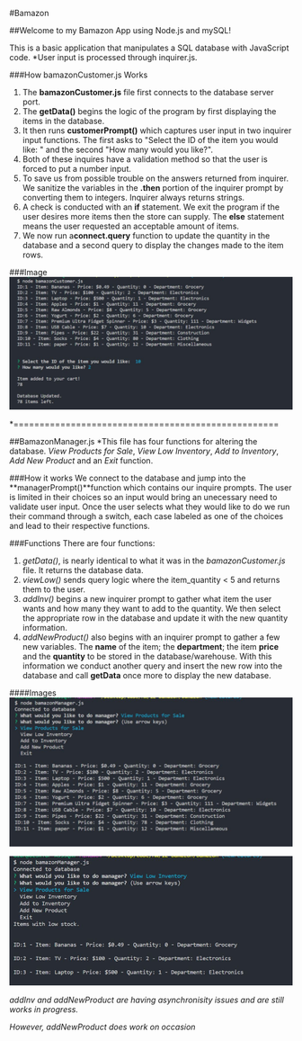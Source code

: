 #Bamazon

##Welcome to my Bamazon App using Node.js and mySQL!

This is a basic application that manipulates a SQL database with JavaScript code.
*User input is processed through inquirer.js. 

###How bamazonCustomer.js Works

1. The **bamazonCustomer.js** file first connects to the database server port.
2. The **getData()** begins the logic of the program by first displaying the items in the database. 
3. It then runs **customerPrompt()** which captures user input in two inquirer input functions. The first asks to "Select the ID of the item you would like: " and the second "How many would you like?".
4. Both of these inquires have a validation method so that the user is forced to put a number input.
5. To save us from possible trouble on the answers returned from inquirer. We sanitize the variables in the **.then** portion of the inquirer prompt  by converting them to integers. Inquirer always returns strings.
6. A check is conducted with an **if** statement. We exit the program if the user desires more items then the store can supply. 
The **else** statement means the user requested an acceptable amount of items. 
7. We now run a**connect.query** function to update the quantity in the database and a second query to display the changes made to the item rows. 

###Image
![Bamazon Customer in Action](/assets/images/bamazonCustomer.JPG)

*===================================================

##BamazonManager.js
*This file has four functions for altering the database. *View Products for Sale*, *View Low Inventory*, *Add to Inventory*, *Add New Product* and an *Exit* function.

###How it works
We connect to the database and jump into the **managerPrompt()**function which contains our inquire prompts. The user is limited in their choices so an input would bring an unecessary need to validate user input.
Once the user selects what they would like to do we run their command through a switch, each case labeled as one of the choices and lead to their respective functions. 

###Functions
There are four functions:
1. *getData()*, is nearly identical to what it was in the *bamazonCustomer.js* file. It returns the database data. 
2. *viewLow()* sends query logic where the item_quantity < 5 and returns them to the user.
3. *addInv()* begins a new inquirer prompt to gather what item the user wants and how many they want to add to the quantity. We then select the appropriate row in the database and update it with the new quantity information. 
4. *addNewProduct()* also begins with an inquirer prompt to gather a few new variables. The **name** of the item; the **department**; the item **price** and the **quantity** to be stored in the database/warehouse. With this information we conduct another query and insert the new row into the database and call **getData** once more to display the new database. 

####Images
![View in Action](/assets/images/bamazonManagerView.JPG)


![Low Quantity in Action](/assets/images/bamazonManagerLow.JPG)


*addInv and addNewProduct are having asynchronisity issues and are still works in progress.*

*However, addNewProduct does work on occasion*  